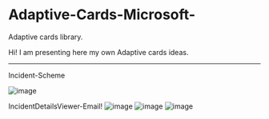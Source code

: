 # Adaptive-Cards-Microsoft-
Adaptive cards library. 

Hi! 
I am presenting here my own Adaptive cards ideas. 

***************************************************
Incident-Scheme

![image](https://user-images.githubusercontent.com/92256790/188662498-0cad7f67-f078-4ce0-a5e5-ccb7d6392fde.png)


IncidentDetailsViewer-Email!
![image](https://user-images.githubusercontent.com/92256790/189175098-eed8a69c-3f49-4e6f-be3b-0fc5bfac473e.png)
![image](https://user-images.githubusercontent.com/92256790/189175189-a63fe2de-e286-46d6-917b-906cb8a5b02f.png)
![image](https://user-images.githubusercontent.com/92256790/189175281-e8fe8568-ff17-4f8c-8cec-360b6f8fa6c6.png)
